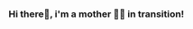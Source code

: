 ### Hi there👋, i'm a mother 👩‍👧 in transition! 

<!--
**camposana/camposana** is a ✨ _special_ ✨ repository because its `README.md` (this file) appears on your GitHub profile.

Here are some ideas to get you started:

- 🔭 I’m currently working on nurse.
- 🌱 I’m currently learning front and stacks.
- 👯 I’m looking to collaborate on projects open sources.
